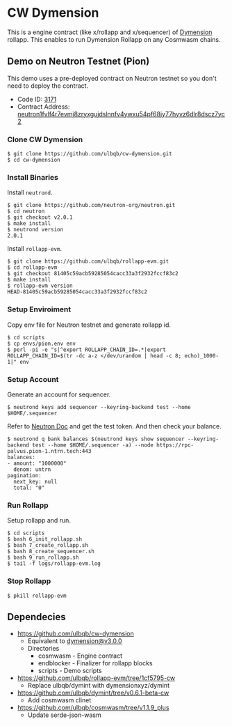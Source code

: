 # CW Dymension

This is a engine contract (like x/rollapp and x/sequencer) of [Dymension](https://dymension.xyz/) rollapp. This enables to run Dymension Rollapp on any Cosmwasm chains.

## Demo on Neutron Testnet (Pion)

This demo uses a pre-deployed contract on Neutron testnet so you don't need to deploy the contract.

- Code ID: [3171](https://neutron.celat.one/pion-1/codes/3171/info)
- Contract Address: [neutron1fvlf4r7evmj8zryxgujdslnnfv4ywxu54pf68jy77hyvz6dlr8dscz7yc2](https://neutron.celat.one/pion-1/contracts/neutron1fvlf4r7evmj8zryxgujdslnnfv4ywxu54pf68jy77hyvz6dlr8dscz7yc2)

### Clone CW Dymension

```shell
$ git clone https://github.com/ulbqb/cw-dymension.git
$ cd cw-dymension
```

### Install Binaries

Install `neutrond`.

```shell
$ git clone https://github.com/neutron-org/neutron.git
$ cd neutron
$ git checkout v2.0.1
$ make install
$ neutrond version
2.0.1
```

Install `rollapp-evm`.

```shell
$ git clone https://github.com/ulbqb/rollapp-evm.git
$ cd rollapp-evm
$ git checkout 81405c59acb59285054cacc33a3f2932fccf83c2
$ make install
$ rollapp-evm version
HEAD-81405c59acb59285054cacc33a3f2932fccf83c2
```

### Setup Enviroiment

Copy env file for Neutron testnet and generate rollapp id.

```shell
$ cd scripts
$ cp envs/pion.env env
$ perl -pi -e "s|^export ROLLAPP_CHAIN_ID=.*|export ROLLAPP_CHAIN_ID=$(tr -dc a-z </dev/urandom | head -c 8; echo)_1000-1|" env
```

### Setup Account

Generate an account for sequencer.

```shell
$ neutrond keys add sequencer --keyring-backend test --home $HOME/.sequencer
```

Refer to [Neutron Doc](https://docs.neutron.org/neutron/faq/#where-is-the-testnet-faucet) and get the test token. And then check your balance.

```shell
$ neutrond q bank balances $(neutrond keys show sequencer --keyring-backend test --home $HOME/.sequencer -a) --node https://rpc-palvus.pion-1.ntrn.tech:443
balances:
- amount: "1000000"
  denom: untrn
pagination:
  next_key: null
  total: "0"
```

### Run Rollapp

Setup rollapp and run.

```shell
$ cd scripts
$ bash 6_init_rollapp.sh
$ bash 7_create_rollapp.sh
$ bash 8_create_sequencer.sh
$ bash 9_run_rollapp.sh
$ tail -f logs/rollapp-evm.log
```

### Stop Rollapp

```shell
$ pkill rollapp-evm
```

## Dependecies

- https://github.com/ulbqb/cw-dymension
  - Equivalent to dymension@v3.0.0
  - Directories
    - cosmwasm - Engine contract
    - endblocker - Finalizer for rollapp blocks
    - scripts - Demo scripts
- https://github.com/ulbqb/rollapp-evm/tree/1cf5795-cw
  - Replace ulbqb/dymint with dymensionxyz/dymint
- https://github.com/ulbqb/dymint/tree/v0.6.1-beta-cw
  - Add cosmwasm clinet
- https://github.com/ulbqb/cosmwasm/tree/v1.1.9_plus
  - Update serde-json-wasm
